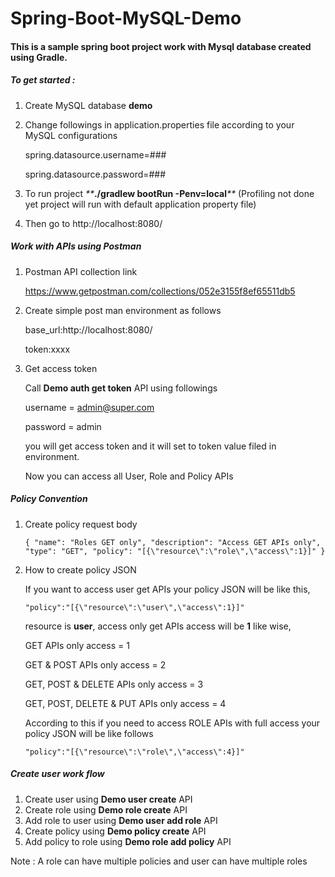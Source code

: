 # Spring-Boot-MySQL-Demo

#### This is a sample spring boot project work with Mysql database created using Gradle.

##### To get started :


1) Create MySQL database **demo**

2) Change followings in application.properties file according to your MySQL configurations

    spring.datasource.username=###
    
    spring.datasource.password=###
  
3) To run project _**_**./gradlew bootRun -Penv=local**_**_ (Profiling not 
done yet project will run with default 
application property file)

4) Then go to http://localhost:8080/



##### Work with APIs using Postman

1) Postman API collection link

    https://www.getpostman.com/collections/052e3155f8ef65511db5
    
2) Create simple post man environment as follows

    base_url:http://localhost:8080/
    
    token:xxxx
    
3) Get access token

    Call **Demo auth get token** API using followings
    
    username = admin@super.com
    
    password = admin
    
    you will get access token and it will set to
    token value filed in environment.
    
    Now you can access all User, Role and Policy APIs 
    



##### Policy Convention 

1)  Create policy request body

    `{
        "name": "Roles GET only",
        "description": "Access GET APIs only",
        "type": "GET",
        "policy": "[{\"resource\":\"role\",\"access\":1}]"
    }`

2) How to create policy JSON

    If you want to access user get APIs your policy JSON will be like this,
    
    `"policy":"[{\"resource\":\"user\",\"access\":1}]"`
    
    resource is **user**, access only get APIs access will be **1** like wise,
    
    GET APIs only access = 1
    
    GET & POST APIs only access = 2
    
    GET, POST & DELETE APIs only access = 3  
    
    GET, POST, DELETE & PUT APIs only access = 4
    
    According to this if you need to access ROLE APIs with full 
    access your policy JSON will be like follows
    
    `"policy":"[{\"resource\":\"role\",\"access\":4}]"`
    

##### Create user work flow

1) Create user using **Demo user create** API
2) Create role using **Demo role create** API
3) Add role to user using **Demo user add role** API
4) Create policy using **Demo policy create** API
5) Add policy to role using **Demo role add policy** API

Note : A role can have multiple policies and user can have multiple roles

